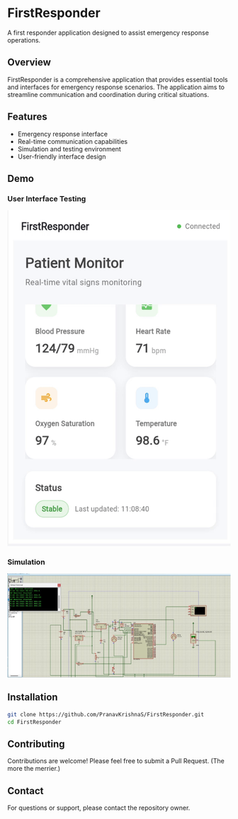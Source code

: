 # FirstResponder

A first responder application designed to assist emergency response operations.

## Overview

FirstResponder is a comprehensive application that provides essential tools and interfaces for emergency response scenarios. The application aims to streamline communication and coordination during critical situations.

## Features

- Emergency response interface
- Real-time communication capabilities
- Simulation and testing environment
- User-friendly interface design

## Demo

### User Interface Testing
![UI Test Demo](uiTest.gif)

### Simulation
![Simulation Blueprint](simulationBP.jpg)

## Installation

```bash
git clone https://github.com/PranavKrishnaS/FirstResponder.git
cd FirstResponder
```

## Contributing

Contributions are welcome! Please feel free to submit a Pull Request. (The more the merrier.)

## Contact

For questions or support, please contact the repository owner.
